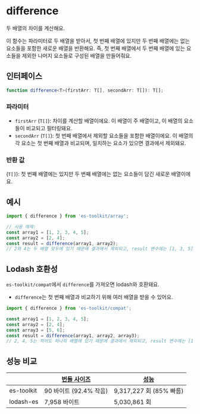 # difference

두 배열의 차이를 계산해요.

이 함수는 파라미터로 두 배열을 받아서, 첫 번째 배열에 있지만 두 번째 배열에는 없는 요소들을 포함한 새로운 배열을 반환해요.
즉, 첫 번째 배열에서 두 번째 배열에 있는 요소들을 제외한 나머지 요소들로 구성된 배열을 만들어줘요.

## 인터페이스

```typescript
function difference<T>(firstArr: T[], secondArr: T[]): T[];
```

### 파라미터

- `firstArr` (`T[]`): 차이를 계산할 배열이에요. 이 배열이 주 배열이고, 이 배열의 요소들이 비교되고 필터링돼요.
- `secondArr` (`T[]`): 첫 번째 배열에서 제외할 요소들을 포함한 배열이에요. 이 배열의 각 요소는 첫 번째 배열과 비교되며, 일치하는 요소가 있으면 결과에서 제외돼요.

### 반환 값

(`T[]`): 첫 번째 배열에는 있지만 두 번째 배열에는 없는 요소들이 담긴 새로운 배열이에요.

## 예시

```typescript
import { difference } from 'es-toolkit/array';

// 사용 예제:
const array1 = [1, 2, 3, 4, 5];
const array2 = [2, 4];
const result = difference(array1, array2);
// 2와 4는 두 배열 모두에 있기 때문에 결과에서 제외되고, result 변수에는 [1, 3, 5]가 할당되어요.
```

## Lodash 호환성

`es-toolkit/compat`에서 `difference`를 가져오면 lodash와 호환돼요.

- `difference`는 첫 번째 배열과 비교하기 위해 여러 배열을 받을 수 있어요.

```typescript
import { difference } from 'es-toolkit/compat';

const array1 = [1, 2, 3, 4, 5];
const array2 = [2, 4];
const array3 = [5, 6];
const result = difference(array1, array2, array3);
// 2, 4, 5는 적어도 하나의 배열에 있기 때문에 결과에서 제외되고, result 변수에는 [1, 3]가 할당되어요.
```

## 성능 비교

|            | [번들 사이즈](../../bundle-size.md) | [성능](../../performance.md) |
| ---------- | ----------------------------------- | ---------------------------- |
| es-toolkit | 90 바이트 (92.4% 작음)              | 9,317,227 회 (85% 빠름)      |
| lodash-es  | 7,958 바이트                        | 5,030,861 회                 |

